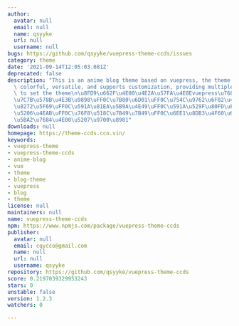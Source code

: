 ```yaml
---
author:
  avatar: null
  email: null
  name: qsyyke
  url: null
  username: null
bugs: https://github.com/qsyyke/vuepress-theme-ccds/issues
category: theme
date: '2021-09-14T12:05:03.081Z'
deprecated: false
description: "This is an anime blog theme based on vuepress, the theme is simple,\
  \ colorful, versatile, and supports customization, providing multiple components\
  \ to set the theme\n\u8FD9\u662F\u4E00\u4E2A\u57FA\u4E8Evuepress\u7684\u52A8\u6F2B\
  \u7C7B\u578B\u4E3B\u9898\uFF0C\u7B80\u6D01\uFF0C\u754C\u9762\u6F02\u4EAE\uFF0C\u591A\
  \u8272\u5F69\uFF0C\u591A\u81EA\u5B9A\u4E49\uFF0C\u591A\u529F\u80FD\uFF0C\u6D77\u62A5\
  \u5206\u4EAB\uFF0C\u76F8\u518C\u7B49\u7B49\uFF0C\u6EE1\u8DB3\u4F60\u642D\u5EFA\u535A\
  \u5BA2\u7684\u4E00\u5207\u9700\u8981"
downloads: null
homepage: https://theme-ccds.cco.vin/
keywords:
- vuepress-theme
- vuepress-theme-ccds
- anime-blog
- vue
- theme
- blog-theme
- vuepress
- blog
- theme
license: null
maintainers: null
name: vuepress-theme-ccds
npm: https://www.npmjs.com/package/vuepress-theme-ccds
publisher:
  avatar: null
  email: cqycco@gmail.com
  name: null
  url: null
  username: qsyyke
repository: https://github.com/qsyyke/vuepress-theme-ccds
score: 0.2197039329953243
stars: 0
unstable: false
version: 1.2.3
watchers: 0

---
```


